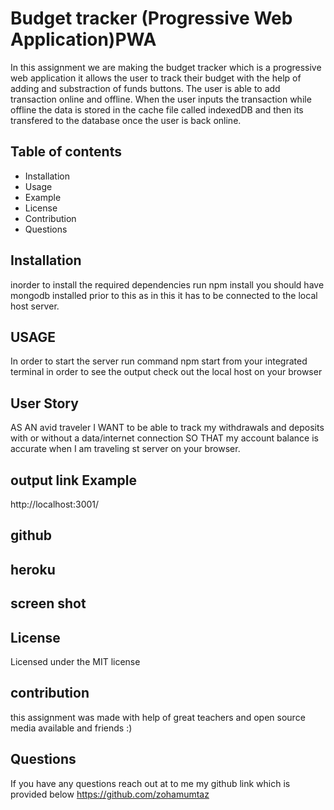 # Budget tracker (Progressive Web Application)PWA
In this assignment we are making the budget tracker which is a progressive web application it allows the user to 
track their budget with the help of adding and substraction of funds buttons.
The user is able to add transaction online and offline.
When the user inputs the transaction while offline the data is stored in the cache file called indexedDB and then its transfered to the database 
once the user is back online.

## Table of contents
* Installation    
* Usage
* Example
* License
* Contribution
* Questions

## Installation
inorder to install the required dependencies
run npm install
you should have mongodb installed prior to this as in this it has to be connected to the local host server.

## USAGE 
In order to start the server run command npm start from your integrated terminal in order to see the output check out the local host on your browser 

## User Story
AS AN avid traveler
I WANT to be able to track my withdrawals and deposits with or without a data/internet connection
SO THAT my account balance is accurate when I am traveling st server on your browser.
 

## output link Example

http://localhost:3001/

## github

## heroku

## screen shot


 ## License 

Licensed under the MIT license
 ## contribution

 this assignment was made with help of great teachers and open source media available and friends :) 

 ## Questions

 If you have any questions reach out at to me my github link which is provided below 
https://github.com/zohamumtaz
